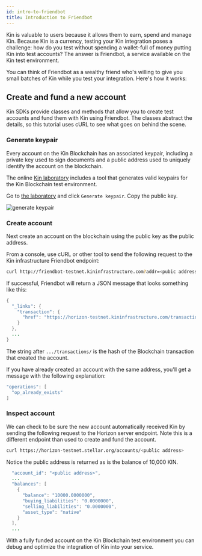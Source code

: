 ```yaml
---
id: intro-to-friendbot
title: Introduction to Friendbot
---
```


Kin is valuable to users because it allows them to earn, spend and manage Kin. Because Kin is a currency, testing your Kin integration poses a challenge: how do you test without spending a wallet-full of money putting Kin into test accounts? The answer is Friendbot, a service available on the Kin test environment.

You can think of Friendbot as a wealthy friend who's willing to give you small batches of Kin while you test your integration. Here's how it works:

## Create and fund a new account

Kin SDKs provide classes and methods that allow you to create test accounts and fund them with Kin using Friendbot. The classes abstract the details, so this tutorial uses cURL to see what goes on behind the scene.

### Generate keypair

Every account on the Kin Blockchain has an associated keypair, including a private key used to sign documents and a public address used to uniquely identify the account on the blockchain.

The online [Kin laboratory](https://laboratory.kininfrastructure.com/#account-creator?network=test) includes a tool that generates valid keypairs for the Kin Blockchain test environment.

Go to [the laboratory](https://laboratory.kininfrastructure.com/#account-creator?network=test) and click `Generate keypair`. Copy the public key.

![generate keypair](../img/gen-keypair-button.png)


### Create account

Next create an account on the blockchain using the public key as the public address.

From a console, use cURL or other tool to send the following request to the Kin infrastructure Friendbot endpoint:

```bash
curl http://friendbot-testnet.kininfrastructure.com?addr=<pubic address>
```

If successful, Friendbot will return a JSON message that looks something like this:

```java
{
  "_links": {
    "transaction": {
      "href": "https://horizon-testnet.kininfrastructure.com/transactions/c1578edef2f6ac3c6e72134b5ea226c6391aef629d14fe8bee26e80016fc5249"
    }
  },
  ...
}
```

The string after `.../transactions/` is the hash of the Blockchain transaction that created the account.

If you have already created an account with the same address, you'll get a message with the following explanation:

```java
"operations": [
  "op_already_exists"
]
```

### Inspect account

We can check to be sure the new account automatically received Kin by sending the following request to the Horizon server endpoint. Note this is a different endpoint than used to create and fund the account.

```bash
curl https://horizon-testnet.stellar.org/accounts/<public address>
```
Notice the public address is returned as is the balance of 10,000 KIN.

```java
  "account_id": "<public address>",
  ...
  "balances": [
    {
      "balance": "10000.0000000",
      "buying_liabilities": "0.0000000",
      "selling_liabilities": "0.0000000",
      "asset_type": "native"
    }
  ],
  ...

  ```
With a fully funded account on the Kin Blockchain test environment you can debug and optimize the integration of Kin into your service. 
